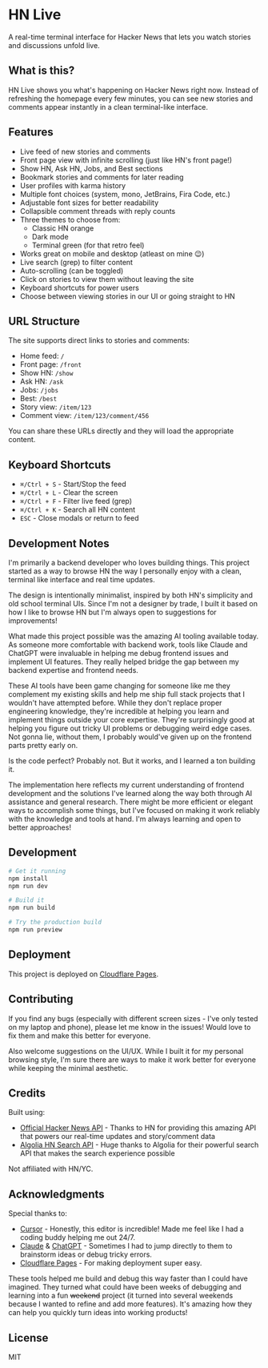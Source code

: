 # HN Live

A real-time terminal interface for Hacker News that lets you watch stories and discussions unfold live.

## What is this?

HN Live shows you what's happening on Hacker News right now. Instead of refreshing the homepage every few minutes, you can see new stories and comments appear instantly in a clean terminal-like interface.

## Features

- Live feed of new stories and comments
- Front page view with infinite scrolling (just like HN's front page!)
- Show HN, Ask HN, Jobs, and Best sections
- Bookmark stories and comments for later reading
- User profiles with karma history
- Multiple font choices (system, mono, JetBrains, Fira Code, etc.)
- Adjustable font sizes for better readability
- Collapsible comment threads with reply counts
- Three themes to choose from:
  - Classic HN orange
  - Dark mode
  - Terminal green (for that retro feel)
- Works great on mobile and desktop (atleast on mine 😉)
- Live search (grep) to filter content
- Auto-scrolling (can be toggled)
- Click on stories to view them without leaving the site
- Keyboard shortcuts for power users
- Choose between viewing stories in our UI or going straight to HN

## URL Structure

The site supports direct links to stories and comments:

- Home feed: `/`
- Front page: `/front`
- Show HN: `/show`
- Ask HN: `/ask`
- Jobs: `/jobs`
- Best: `/best`
- Story view: `/item/123`
- Comment view: `/item/123/comment/456`

You can share these URLs directly and they will load the appropriate content.

## Keyboard Shortcuts

- `⌘/Ctrl + S` - Start/Stop the feed
- `⌘/Ctrl + L` - Clear the screen
- `⌘/Ctrl + F` - Filter live feed (grep)
- `⌘/Ctrl + K` - Search all HN content
- `ESC` - Close modals or return to feed

## Development Notes

I'm primarily a backend developer who loves building things. This project started as a way to browse HN the way I personally enjoy with a clean, terminal like interface and real time updates.

The design is intentionally minimalist, inspired by both HN's simplicity and old school terminal UIs. Since I'm not a designer by trade, I built it based on how I like to browse HN but I'm always open to suggestions for improvements!

What made this project possible was the amazing AI tooling available today. As someone more comfortable with backend work, tools like Claude and ChatGPT were invaluable in helping me debug frontend issues and implement UI features. They really helped bridge the gap between my backend expertise and frontend needs.

These AI tools have been game changing for someone like me  they complement my existing skills and help me ship full stack projects that I wouldn't have attempted before. While they don't replace proper engineering knowledge, they're incredible at helping you learn and implement things outside your core expertise. They're surprisingly good at helping you figure out tricky UI problems or debugging weird edge cases. Not gonna lie, without them, I probably would've given up on the frontend parts pretty early on.

Is the code perfect? Probably not. But it works, and I learned a ton building it. 

The implementation here reflects my current understanding of frontend development and the solutions I've learned along the way both through AI assistance and general research. There might be more efficient or elegant ways to accomplish some things, but I've focused on making it work reliably with the knowledge and tools at hand. I'm always learning and open to better approaches!

## Development

```bash
# Get it running
npm install
npm run dev

# Build it
npm run build

# Try the production build
npm run preview
```

## Deployment

This project is deployed on [Cloudflare Pages](https://pages.cloudflare.com/).

## Contributing

If you find any bugs (especially with different screen sizes - I've only tested on my laptop and phone), please let me know in the issues! Would love to fix them and make this better for everyone.

Also welcome suggestions on the UI/UX.  While I built it for my personal browsing style, I'm sure there are ways to make it work better for everyone while keeping the minimal aesthetic.

## Credits

Built using:
- [Official Hacker News API](https://github.com/HackerNews/API) - Thanks to HN for providing this amazing API that powers our real-time updates and story/comment data
- [Algolia HN Search API](https://hn.algolia.com/api) - Huge thanks to Algolia for their powerful search API that makes the search experience possible

Not affiliated with HN/YC.

## Acknowledgments

Special thanks to:
- [Cursor](https://cursor.com/) - Honestly, this editor is incredible! Made me feel like I had a coding buddy helping me out 24/7.
- [Claude](https://anthropic.com/claude) & [ChatGPT](https://chat.openai.com) - Sometimes I had to jump directly to them to brainstorm ideas or debug tricky errors.
- [Cloudflare Pages](https://pages.cloudflare.com/) - For making deployment super easy.

These tools helped me build and debug this way faster than I could have imagined. They turned what could have been weeks of debugging and learning into a fun ~~weekend~~ project (it turned into several weekends because I wanted to refine and add more features). It's amazing how they can help you quickly turn ideas into working products!

## License

MIT
